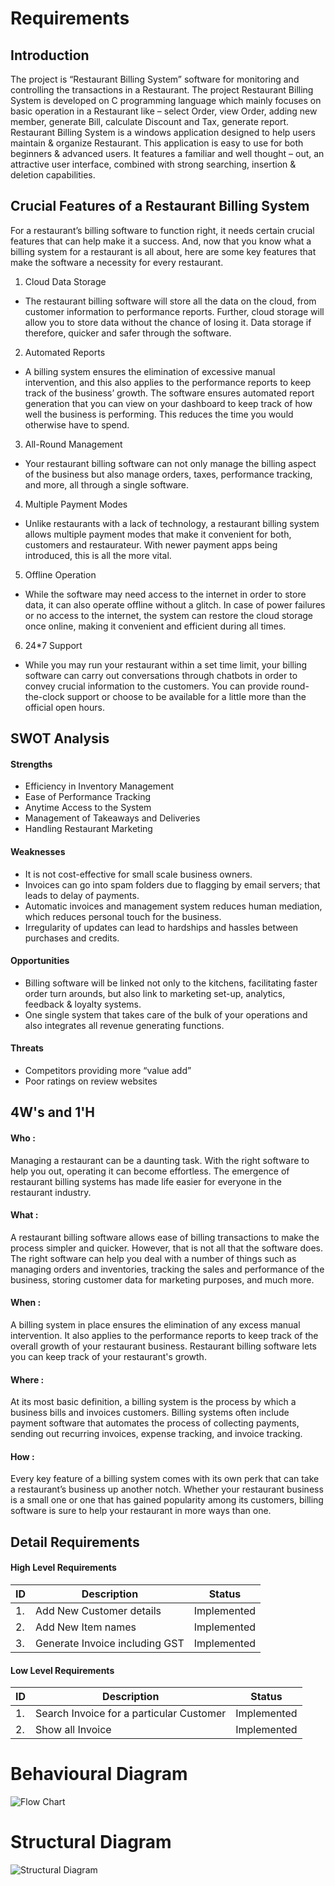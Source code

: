 # Requirements
## Introduction
The project is “Restaurant Billing System” software for monitoring and controlling the transactions in a Restaurant. The project Restaurant Billing System is developed on C programming language which mainly focuses on basic operation in a Restaurant like – select Order, view Order, adding new member, generate Bill, calculate Discount and Tax, generate report. Restaurant Billing System is a windows application designed to help users maintain & organize Restaurant. This application is easy to use for both beginners & advanced users. It features a familiar and well thought – out, an attractive user interface, combined with strong searching, insertion & deletion capabilities.
## Crucial Features of a Restaurant Billing System
For a restaurant’s billing software to function right, it needs certain crucial features that can help make it a success. And, now that you know what a billing system for a restaurant is all about, here are some key features that make the software a necessity for every restaurant.
1. Cloud Data Storage
- The restaurant billing software will store all the data on the cloud, from customer information to performance reports. Further, cloud storage will allow you to store data without the chance of losing it. Data storage if therefore, quicker and safer through the software.
2. Automated Reports
- A billing system ensures the elimination of excessive manual intervention, and this also applies to the performance reports to keep track of the business’ growth. The software ensures automated report generation that you can view on your dashboard to keep track of how well the business is performing. This reduces the time you would otherwise have to spend.
3. All-Round Management
- Your restaurant billing software can not only manage the billing aspect of the business but also manage orders, taxes, performance tracking, and more, all through a single software.
4. Multiple Payment Modes
- Unlike restaurants with a lack of technology, a restaurant billing system allows multiple payment modes that make it convenient for both, customers and restaurateur. With newer payment apps being introduced, this is all the more vital.
5. Offline Operation
- While the software may need access to the internet in order to store data, it can also operate offline without a glitch. In case of power failures or no access to the internet, the system can restore the cloud storage once online, making it convenient and efficient during all times.
6. 24*7 Support
- While you may run your restaurant within a set time limit, your billing software can carry out conversations through chatbots in order to convey crucial information to the customers. You can provide round-the-clock support or choose to be available for a little more than the official open hours.
## SWOT Analysis
#### Strengths
- Efficiency in Inventory Management
- Ease of Performance Tracking
- Anytime Access to the System
- Management of Takeaways and Deliveries
- Handling Restaurant Marketing
#### Weaknesses
- It is not cost-effective for small scale business owners.
- Invoices can go into spam folders due to flagging by email servers; that leads to delay of payments.
- Automatic invoices and management system reduces human mediation, which reduces personal touch for the business.
- Irregularity of updates can lead to hardships and hassles between purchases and credits.
#### Opportunities
- Billing software will be linked not only to the kitchens, facilitating faster order turn arounds, but also link to marketing set-up, analytics, feedback & loyalty systems. 
- One single system that takes care of the bulk of your operations and also integrates all revenue generating functions. 
#### Threats
- Competitors providing more “value add”
- Poor ratings on review websites
## 4W's and 1'H
#### Who :
Managing a restaurant can be a daunting task. With the right software to help you out, operating it can become effortless. The emergence of restaurant billing systems has made life easier for everyone in the restaurant industry.
#### What :
A restaurant billing software allows ease of billing transactions to make the process simpler and quicker. However, that is not all that the software does. The right software can help you deal with a number of things such as managing orders and inventories, tracking the sales and performance of the business, storing customer data for marketing purposes, and much more.
#### When :
A billing system in place ensures the elimination of any excess manual intervention. It also applies to the performance reports to keep track of the overall growth of your restaurant business. Restaurant billing software lets you can keep track of your restaurant's growth.
#### Where :
At its most basic definition, a billing system is the process by which a business bills and invoices customers. Billing systems often include payment software that automates the process of collecting payments, sending out recurring invoices, expense tracking, and invoice tracking.
#### How :
Every key feature of a billing system comes with its own perk that can take a restaurant’s business up another notch. Whether your restaurant business is a small one or one that has gained popularity among its customers, billing software is sure to help your restaurant in more ways than one.
## Detail Requirements
#### High Level Requirements
| ID |           Description     |    Status   |
| -- | ------------------------- | ----------- |
| 1. | Add New Customer details  | Implemented |
| 2. | Add New Item names        | Implemented |
| 3. | Generate Invoice including GST | Implemented |
#### Low Level Requirements
| ID |        Description        |    Status   |
| -- | ------------------------- | ----------- |
| 1. | Search Invoice for a particular Customer | Implemented |
| 2. | Show all Invoice          | Implemented |


# Behavioural Diagram
![Flow Chart](https://user-images.githubusercontent.com/94313525/142740070-a96050e0-4583-4ebc-887d-4c91bdfb709f.png)

# Structural Diagram
![Structural Diagram](https://user-images.githubusercontent.com/94313525/142759615-62a3be38-c9a2-4c78-bbae-bb6078bd2de6.png)



    
    







